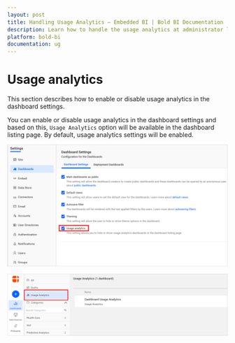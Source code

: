 ```yaml
---
layout: post
title: Handling Usage Analytics – Embedded BI | Bold BI Documentation
description: Learn how to handle the usage analytics at administrator level in Bold BI Embedded and users to monitor dashboard activities.
platform: bold-bi
documentation: ug
---
```


# Usage analytics

This section describes how to enable or disable usage analytics in the dashboard settings.

You can enable or disable usage analytics in the dashboard settings and based on this, `Usage Analytics` option will be available in the dashboard listing page. By default, usage analytics settings will be enabled.

![Usage Analytics](/static/assets/embedded/site-administration/images/usage-analytics.png#width=60%)

![Usage Analytics Dashboard](/static/assets/embedded/site-administration/images/usage-analytics-dashboard.png#width=50%)
